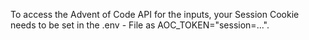 To access the Advent of Code API for the inputs, your Session Cookie needs to be set in the .env - File as AOC_TOKEN="session=...".
